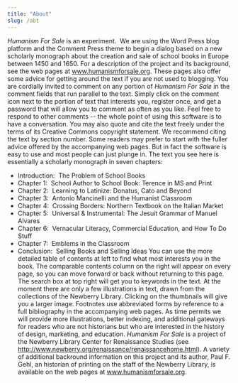 ```yaml
---
title: "About"
slug: /abt
---
```

<em>Humanism For Sale</em> is an experiment.  We are using the Word Press blog platform and the Comment Press theme to begin a dialog based on a new scholarly monograph about the creation and sale of school books in Europe between 1450 and 1650. For a description of the project and its background, see the web pages at <a title="Humanism For Sale" href="http://www.humanismforsale.org" target="_blank">www.humanismforsale.org</a>. These pages also offer some advice for getting around the text if you are not used to blogging.
You are cordially invited to comment on any portion of <em>Humanism For Sale</em> in the comment fields that run parallel to the text. Simply click on the comment icon next to the portion of text that interests you, register once, and get a password that will allow you to comment as often as you like. Feel free to respond to other comments -- the whole point of using this software is to have a conversation. You may also quote and cite the text freely under the terms of its Creative Commons copyright statement. We recommend citing the text by section number.
Some readers may prefer to start with the fuller advice offered by the accompanying web pages. But in fact the software is easy to use and most people can just plunge in.
The text you see here is essentially a scholarly monograph in seven chapters:
* Introduction:  The Problem of School Books
* Chapter 1:  School Author to School Book: Terence in MS and Print
* Chapter 2:  Learning to Latinize: Donatus, Cato and Beyond
* Chapter 3:  Antonio Mancinelli and the Humanist Classroom
* Chapter 4:  Crossing Borders: Northern Textbook on the Italian Market
* Chapter 5:  Universal &amp; Instrumental: The Jesuit Grammar of Manuel Alvares
* Chapter 6:  Vernacular Literacy, Commercial Education, and How To Do Stuff
* Chapter 7:  Emblems in the Classroom
* Conclusion:  Selling Books and Selling Ideas
You can use the more detailed table of contents at left to find what most interests you in the book. The comparable contents column on the right will appear on every page, so you can move forward or back without returning to this page. The search box at top right will get you to keywords in the text. At the moment there are only a few illustrations in text, drawn from the collections of the Newberry Library. Clicking on the thumbnails will give you a larger image. Footnotes use abbreviated forms by reference to a full bibliography in the accompanying web pages.
As time permits we will provide more illustrations, better indexing, and additional gateways for readers who are not historians but who are interested in the history of design, marketing, and education.
<em>Humanism For Sale</em> is a project of the Newberry Library Center for Renaissance Studies (see <a title="Newberry Library Center for Renaissance Studies" href="http://www.newberry.org/renaissance/renaissancehome.html" target="_blank">http://www.newberry.org/renaissance/renaissancehome.html</a>). A variety of additional backround information on this project and its author, Paul F. Gehl, an historian of printing on the staff of the Newberry Library, is available on the web pages at <a title="Humanism For Sale" href="http://www.humanismforsale.org" target="_blank">www.humanismforsale.org</a>.
